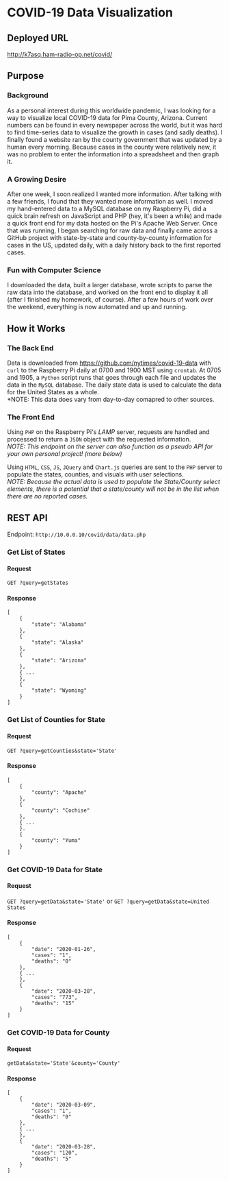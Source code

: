 # COVID-19 Data Visualization

## Deployed URL
http://k7asq.ham-radio-op.net/covid/

## Purpose
### Background
As a personal interest during this worldwide pandemic, I was looking for a way to visualize local COVID-19 data for Pima County, Arizona. Current numbers can be found in every newspaper across the world, but it was hard to find time-series data to visualize the growth in cases (and sadly deaths). I finally found a website ran by the county government that was updated by a human every morning. Because cases in the county were relatively new, it was no problem to enter the information into a spreadsheet and then graph it.
### A Growing Desire
After one week, I soon realized I wanted more information. After talking with a few friends, I found that they wanted more information as well. I moved my hand-entered data to a MySQL database on my Raspberry Pi, did a quick brain refresh on JavaScript and PHP (hey, it's been a while) and made a quick front end for my data hosted on the Pi's Apache Web Server. Once that was running, I began searching for raw data and finally came across a GitHub project with state-by-state and county-by-county information for cases in the US, updated daily, with a daily history back to the first reported cases.
### Fun with Computer Science
I downloaded the data, built a larger database, wrote scripts to parse the raw data into the database, and worked on the front end to display it all (after I finished my homework, of course). After a few hours of work over the weekend, everything is now automated and up and running.

## How it Works
### The Back End
Data is downloaded from https://github.com/nytimes/covid-19-data with `curl` to the Raspberry Pi daily at 0700 and 1900 MST using `crontab`. At 0705 and 1905, a `Python` script runs that goes through each file and updates the data in the `MySQL` database. The daily state data is used to calculate the data for the United States as a whole.  
*NOTE: This data does vary from day-to-day comapred to other sources.
### The Front End
Using `PHP` on the Raspberry Pi's *LAMP* server, requests are handled and processed to return a `JSON` object with the requested information.  
*NOTE: This endpoint on the server can also function as a pseudo API for your own personal project! (more below)* 

Using `HTML`, `CSS`, `JS`, `JQuery` and `Chart.js` queries are sent to the `PHP` server to populate the states, counties, and visuals with user selections.  
*NOTE: Because the actual data is used to populate the State/County select elements, there is a potential that a state/county will not be in the list when there are no reported cases.*

## REST API
Endpoint: `http://10.0.0.10/covid/data/data.php`

### Get List of States
#### Request
`GET ?query=getStates`
#### Response
```
[
    {
        "state": "Alabama"
    },
    {
        "state": "Alaska"
    },
    {
        "state": "Arizona"
    },
    { ...
    },
    {
        "state": "Wyoming"
    }
]
```

### Get List of Counties for State
#### Request
`GET ?query=getCounties&state='State'`
#### Response
```
[
    {
        "county": "Apache"
    },
    {
        "county": "Cochise"
    },
    { ... 
    }.
    {
        "county": "Yuma"
    }
]
```

### Get COVID-19 Data for State
#### Request
`GET ?query=getData&state='State'` or `GET ?query=getData&state=United States`
#### Response
```
[
    {
        "date": "2020-01-26",
        "cases": "1",
        "deaths": "0"
    },
    { ...
    },
    {
        "date": "2020-03-28",
        "cases": "773",
        "deaths": "15"
    }
]
```

### Get COVID-19 Data for County
#### Request
`getData&state='State'&county='County'`
#### Response
```
[
    {
        "date": "2020-03-09",
        "cases": "1",
        "deaths": "0"
    },
    { ...
    },
    {
        "date": "2020-03-28",
        "cases": "120",
        "deaths": "5"
    }
]
```
